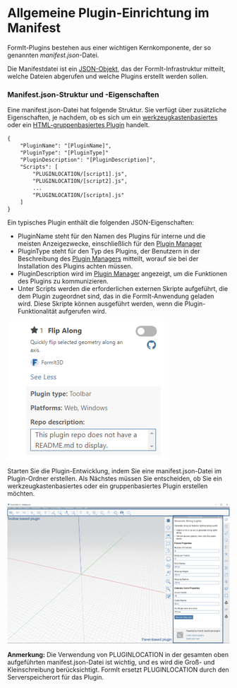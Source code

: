 # Allgemeine Plugin-Einrichtung im Manifest

FormIt-Plugins bestehen aus einer wichtigen Kernkomponente, der so genannten _manifest.json_-Datei.&#x20;

Die Manifestdatei ist ein [JSON-Objekt](http://www.json.org), das der FormIt-Infrastruktur mitteilt, welche Dateien abgerufen und welche Plugins erstellt werden sollen.

### Manifest.json-Struktur und -Eigenschaften

Eine manifest.json-Datei hat folgende Struktur. Sie verfügt über zusätzliche Eigenschaften, je nachdem, ob es sich um ein [werkzeugkastenbasiertes](../additional-development-options/creating-a-toolbar-based-plugin.md) oder ein [HTML-gruppenbasiertes Plugin](../additional-development-options/creating-an-html-panel-plugin.md) handelt.

```
{
    "PluginName": "[PluginName]",
    "PluginType": "[PluginType]"
    "PluginDescription": "[PluginDescription]",
    "Scripts": [
        "PLUGINLOCATION/[script1].js",
        "PLUGINLOCATION/[script2].js",
        ...
        "PLUGINLOCATION/[scriptn].js"
    ]
}               
```

Ein typisches Plugin enthält die folgenden JSON-Eigenschaften:

* PluginName steht für den Namen des Plugins für interne und die meisten Anzeigezwecke, einschließlich für den [Plugin Manager](../../how-to-use-plug-ins.md#plugin-manager)
* PluginType steht für den Typ des Plugins, der Benutzern in der Beschreibung des [Plugin Managers](../../how-to-use-plug-ins.md#plugin-manager) mitteilt, worauf sie bei der Installation des Plugins achten müssen.
* PluginDescription wird im [Plugin Manager](../../how-to-use-plug-ins.md#plugin-manager) angezeigt, um die Funktionen des Plugins zu kommunizieren.
* Unter Scripts werden die erforderlichen externen Skripte aufgeführt, die dem Plugin zugeordnet sind, das in die FormIt-Anwendung geladen wird. Diese Skripte können ausgeführt werden, wenn die Plugin-Funktionalität aufgerufen wird.

![](<../../../.gitbook/assets/image (5).png>)

Starten Sie die Plugin-Entwicklung, indem Sie eine manifest.json-Datei im Plugin-Ordner erstellen. Als Nächstes müssen Sie entscheiden, ob Sie ein werkzeugkastenbasiertes oder ein gruppenbasiertes Plugin erstellen möchten.

![](<../../../.gitbook/assets/image (36).png>)

**Anmerkung:** Die Verwendung von PLUGINLOCATION in der gesamten oben aufgeführten manifest.json-Datei ist wichtig, und es wird die Groß- und Kleinschreibung berücksichtigt. FormIt ersetzt PLUGINLOCATION durch den Serverspeicherort für das Plugin.
